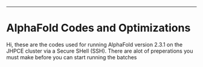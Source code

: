 ---

# AlphaFold Codes and Optimizations

Hi, these are the codes used for running AlphaFold version 2.3.1 on the JHPCE cluster via a Secure SHell (SSH). There are alot of preperations you must make before you can start running the batches 




